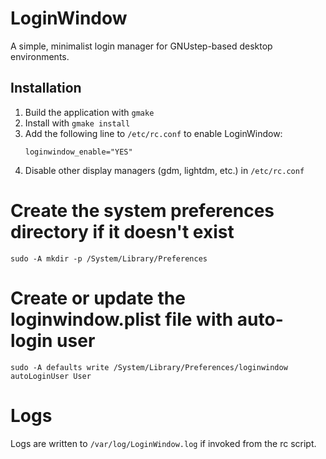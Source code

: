 # LoginWindow

A simple, minimalist login manager for GNUstep-based desktop environments.

## Installation

1. Build the application with `gmake`
2. Install with `gmake install`
3. Add the following line to `/etc/rc.conf` to enable LoginWindow:
   ```
   loginwindow_enable="YES"
   ```
4. Disable other display managers (gdm, lightdm, etc.) in `/etc/rc.conf`


# Create the system preferences directory if it doesn't exist

```
sudo -A mkdir -p /System/Library/Preferences
```

# Create or update the loginwindow.plist file with auto-login user

```
sudo -A defaults write /System/Library/Preferences/loginwindow autoLoginUser User
```

# Logs

Logs are written to `/var/log/LoginWindow.log` if invoked from the rc script.